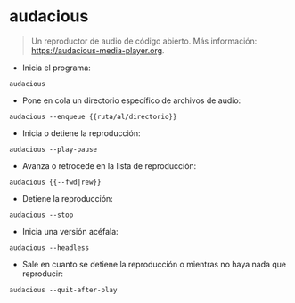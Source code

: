 # audacious

> Un reproductor de audio de código abierto.
> Más información: <https://audacious-media-player.org>.

- Inicia el programa:

`audacious`

- Pone en cola un directorio específico de archivos de audio:

`audacious --enqueue {{ruta/al/directorio}}`

- Inicia o detiene la reproducción:

`audacious --play-pause`

- Avanza o retrocede en la lista de reproducción:

`audacious {{--fwd|rew}}`

- Detiene la reproducción:

`audacious --stop`

- Inicia una versión acéfala:

`audacious --headless`

- Sale en cuanto se detiene la reproducción o mientras no haya nada que reproducir:

`audacious --quit-after-play`
